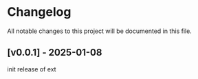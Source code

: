 # Changelog

All notable changes to this project will be documented in this file.

## [v0.0.1] - 2025-01-08

init release of ext